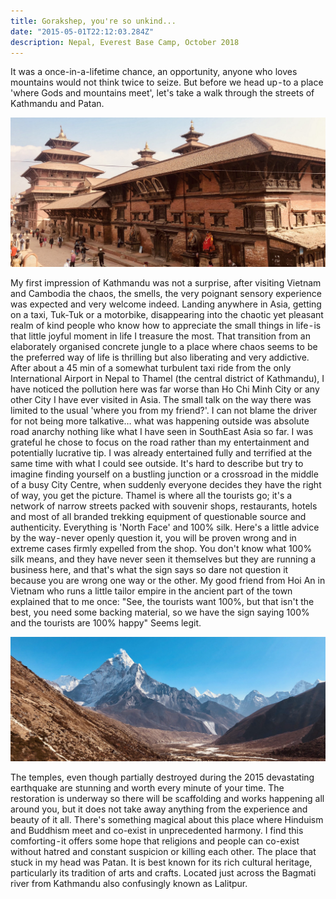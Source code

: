 ```yaml
---
title: Gorakshep, you're so unkind...
date: "2015-05-01T22:12:03.284Z"
description: Nepal, Everest Base Camp, October 2018
---
```


It was a once-in-a-lifetime chance, an opportunity, anyone who loves mountains would not think twice to seize.
But before we head up - to a place 'where Gods and mountains meet', let's take a walk through the streets of Kathmandu and Patan.

![Chinese Salty Egg](./patan.jpg)

My first impression of Kathmandu was not a surprise, after visiting Vietnam and Cambodia the chaos, the smells, the very poignant sensory experience was expected and very welcome indeed. Landing anywhere in Asia, getting on a taxi, Tuk-Tuk or a motorbike, disappearing into the chaotic yet pleasant realm of kind people who know how to appreciate the small things in life - is that little joyful moment in life I treasure the most. That transition from an elaborately organised concrete jungle to a place where chaos seems to be the preferred way of life is thrilling but also liberating and very addictive.
After about a 45 min of a somewhat turbulent taxi ride from the only International Airport in Nepal to Thamel (the central district of Kathmandu), I have noticed the pollution here was far worse than Ho Chi Minh City or any other City I have ever visited in Asia.
The small talk on the way there was limited to the usual 'where you from my friend?'. I can not blame the driver for not being more talkative… what was happening outside was absolute road anarchy nothing like what I have seen in SouthEast Asia so far. I was grateful he chose to focus on the road rather than my entertainment and potentially lucrative tip. I was already entertained fully and terrified at the same time with what I could see outside. It's hard to describe but try to imagine finding yourself on a bustling junction or a crossroad in the middle of a busy City Centre, when suddenly everyone decides they have the right of way, you get the picture.
Thamel is where all the tourists go; it's a network of narrow streets packed with souvenir shops, restaurants, hotels and most of all branded trekking equipment of questionable source and authenticity. Everything is 'North Face' and 100% silk. Here's a little advice by the way - never openly question it, you will be proven wrong and in extreme cases firmly expelled from the shop. You don't know what 100% silk means, and they have never seen it themselves but they are running a business here, and that's what the sign says so dare not question it because you are wrong one way or the other.
My good friend from Hoi An in Vietnam who runs a little tailor empire in the ancient part of the town explained that to me once:
"See, the tourists want 100%, but that isn't the best, you need some backing material, so we have the sign saying 100% and the tourists are 100% happy"
Seems legit.

![Chinese Salty Egg](./ama-dablam.jpg)

The temples, even though partially destroyed during the 2015 devastating earthquake are stunning and worth every minute of your time. The restoration is underway so there will be scaffolding and works happening all around you, but it does not take away anything from the experience and beauty of it all. There's something magical about this place where Hinduism and Buddhism meet and co-exist in unprecedented harmony. I find this comforting - it offers some hope that religions and people can co-exist without hatred and constant suspicion or killing each other.
The place that stuck in my head was Patan. It is best known for its rich cultural heritage, particularly its tradition of arts and crafts.
Located just across the Bagmati river from Kathmandu also confusingly known as Lalitpur.